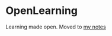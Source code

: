 # OpenLearning
Learning made open. Moved to [my notes](http://danklotz.github.io/open_learning.html)
